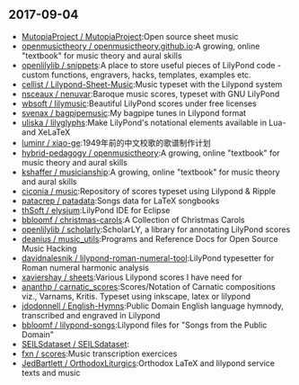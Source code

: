 ## 2017-09-04

* [MutopiaProject / MutopiaProject](https://github.com/MutopiaProject/MutopiaProject):Open source sheet music
* [openmusictheory / openmusictheory.github.io](https://github.com/openmusictheory/openmusictheory.github.io):A growing, online "textbook" for music theory and aural skills
* [openlilylib / snippets](https://github.com/openlilylib/snippets):A place to store useful pieces of LilyPond code - custom functions, engravers, hacks, templates, examples etc.
* [cellist / Lilypond-Sheet-Music](https://github.com/cellist/Lilypond-Sheet-Music):Music typeset with the Lilypond system
* [nsceaux / nenuvar](https://github.com/nsceaux/nenuvar):Baroque music scores, typeset with GNU LilyPond
* [wbsoft / lilymusic](https://github.com/wbsoft/lilymusic):Beautiful LilyPond scores under free licenses
* [svenax / bagpipemusic](https://github.com/svenax/bagpipemusic):My bagpipe tunes in Lilypond format
* [uliska / lilyglyphs](https://github.com/uliska/lilyglyphs):Make LilyPond's notational elements available in Lua- and XeLaTeX
* [luminr / xiao-ge](https://github.com/luminr/xiao-ge):1949年前的中文校歌的歌谱制作计划
* [hybrid-pedagogy / openmusictheory](https://github.com/hybrid-pedagogy/openmusictheory):A growing, online "textbook" for music theory and aural skills
* [kshaffer / musicianship](https://github.com/kshaffer/musicianship):A growing, online "textbook" for music theory and aural skills
* [ciconia / music](https://github.com/ciconia/music):Repository of scores typeset using Lilypond & Ripple
* [patacrep / patadata](https://github.com/patacrep/patadata):Songs data for LaTeX songbooks
* [thSoft / elysium](https://github.com/thSoft/elysium):LilyPond IDE for Eclipse
* [bbloomf / christmas-carols](https://github.com/bbloomf/christmas-carols):A Collection of Christmas Carols
* [openlilylib / scholarly](https://github.com/openlilylib/scholarly):ScholarLY, a library for annotating LilyPond scores
* [deanius / music_utils](https://github.com/deanius/music_utils):Programs and Reference Docs for Open Source Music Hacking
* [davidnalesnik / lilypond-roman-numeral-tool](https://github.com/davidnalesnik/lilypond-roman-numeral-tool):LilyPond typesetter for Roman numeral harmonic analysis
* [xaviershay / sheets](https://github.com/xaviershay/sheets):Various Lilypond scores I have need for
* [ananthp / carnatic_scores](https://github.com/ananthp/carnatic_scores):Scores/Notation of Carnatic compositions viz., Varnams, Kritis. Typeset using inkscape, latex or lilypond
* [jdodonnell / English-Hymns](https://github.com/jdodonnell/English-Hymns):Public Domain English language hymnody, transcribed and engraved in Lilypond
* [bbloomf / lilypond-songs](https://github.com/bbloomf/lilypond-songs):Lilypond files for "Songs from the Public Domain"
* [SEILSdataset / SEILSdataset](https://github.com/SEILSdataset/SEILSdataset):
* [fxn / scores](https://github.com/fxn/scores):Music transcription exercices
* [JedBartlett / OrthodoxLiturgics](https://github.com/JedBartlett/OrthodoxLiturgics):Orthodox LaTeX and lilypond service texts and music
